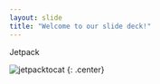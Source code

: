 ```yaml
---
layout: slide
title: "Welcome to our slide deck!"
---
```


Jetpack

![jetpacktocat](https://octodex.github.com/images/jetpacktocat.png)
{: .center}
